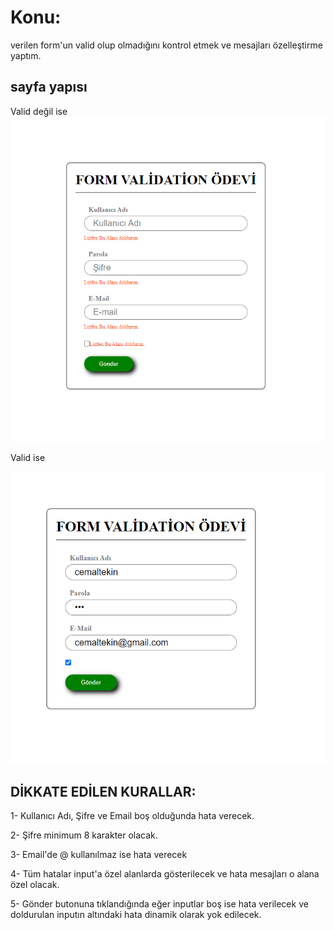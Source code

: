 # Konu:

verilen form'un valid olup olmadığını kontrol etmek ve mesajları özelleştirme yaptım.

## sayfa yapısı
Valid değil ise
![alt text](/form-not-valid.png)

Valid ise

![alt text](/form-valid.png)


## DİKKATE EDİLEN KURALLAR:
1- Kullanıcı Adı, Şifre ve Email boş olduğunda hata verecek.

2- Şifre minimum 8 karakter olacak.

3- Email'de @ kullanılmaz ise hata verecek

4- Tüm hatalar input'a özel alanlarda gösterilecek ve hata mesajları o alana özel olacak.
    
5- Gönder butonuna tıklandığında eğer inputlar boş ise hata verilecek ve doldurulan inputın altındaki hata dinamik olarak yok edilecek.
